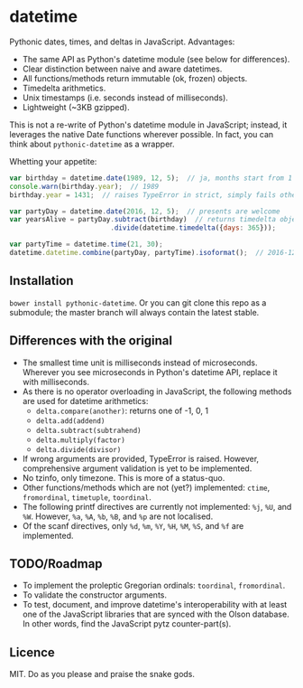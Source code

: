 # datetime

Pythonic dates, times, and deltas in JavaScript. Advantages:

* The same API as Python's datetime module (see below for differences).
* Clear distinction between naive and aware datetimes.
* All functions/methods return immutable (ok, frozen) objects.
* Timedelta arithmetics.
* Unix timestamps (i.e. seconds instead of milliseconds).
* Lightweight (~3KB gzipped).

This is not a re-write of Python's datetime module in JavaScript; instead, it
leverages the native Date functions wherever possible. In fact, you can think
about `pythonic-datetime` as a wrapper.

Whetting your appetite:

```js
var birthday = datetime.date(1989, 12, 5);  // ja, months start from 1
console.warn(birthday.year);  // 1989
birthday.year = 1431;  // raises TypeError in strict, simply fails otherwise

var partyDay = datetime.date(2016, 12, 5);  // presents are welcome
var yearsAlive = partyDay.subtract(birthday)  // returns timedelta object
                         .divide(datetime.timedelta({days: 365}));

var partyTime = datetime.time(21, 30);
datetime.datetime.combine(partyDay, partyTime).isoformat();  // 2016-12-05T21:30:00
```


## Installation

`bower install pythonic-datetime`. Or you can git clone this repo as a
submodule; the master branch will always contain the latest stable.


## Differences with the original

* The smallest time unit is milliseconds instead of microseconds. Wherever you
  see microseconds in Python's datetime API, replace it with milliseconds.
* As there is no operator overloading in JavaScript, the following methods are
  used for datetime arithmetics:
	* `delta.compare(another)`: returns one of -1, 0, 1
	* `delta.add(addend)`
	* `delta.subtract(subtrahend)`
	* `delta.multiply(factor)`
	* `delta.divide(divisor)`
* If wrong arguments are provided, TypeError is raised. However, comprehensive
  argument validation is yet to be implemented.
* No tzinfo, only timezone. This is more of a status-quo.
* Other functions/methods which are not (yet?) implemented: `ctime`,
  `fromordinal`, `timetuple`, `toordinal`.
* The following printf directives are currently not implemented: `%j`, `%U`, and
  `%W`. However, `%a`, `%A`, `%b`, `%B`, and `%p` are not localised.
* Of the scanf directives, only `%d`, `%m`, `%Y`, `%H`, `%M`, `%S`, and `%f` are
  implemented.


## TODO/Roadmap

* To implement the proleptic Gregorian ordinals: `toordinal`, `fromordinal`.
* To validate the constructor arguments.
* To test, document, and improve datetime's interoperability with at least one
  of the JavaScript libraries that are synced with the Olson database. In other
  words, find the JavaScript pytz counter-part(s).


## Licence

MIT. Do as you please and praise the snake gods.


